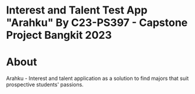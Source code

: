 # Interest and Talent Test App "Arahku" By C23-PS397 - Capstone Project Bangkit 2023
# About
Arahku -  Interest and talent application as a solution to find majors that suit prospective students' passions.
